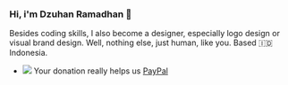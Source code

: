 ### Hi, i'm Dzuhan Ramadhan 👋


Besides coding skills, I also become a designer, especially logo design or visual brand design. Well, nothing else, just human, like you. Based 🇮🇩 Indonesia.

* ![](https://www.paypalobjects.com/webstatic/en_US/i/buttons/pp-acceptance-small.png) Your donation really helps us [PayPal](https://paypal.me/dzuhanramadhan)
